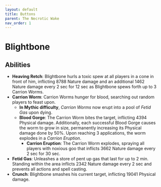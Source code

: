 ```yaml
---
layout: default
title: Buttons
parent: The Necrotic Wake
nav_order: 1
---
```


# Blightbone

## Abilities


- **Heaving Retch**: Blightbone hurls a toxic spew at all players in a cone in front of him, inflicting 8788 Nature damage and an additional 1462 Nature damage every 2 sec for 12 sec as Blightbone spews forth up to 3 Carrion Worms.
- **Carrion Worm**: Carrion Worms hunger for blood, searching out random players to feast upon.
  - **In Mythic difficulty**, *Carrion Worms* now erupt into a pool of *Fetid Gas* upon dying.
  - **Blood Gorge**: The Carrion Worm bites the target, inflicting 4394 Physical damage.
Additionally, each successful Blood Gorge causes the worm to grow in size, permanently increasing its Physical damage done by 50%.
Upon reaching 3 applications, the worm explodes in a *Carrion Eruption*.
    - **Carrion Eruption**: The Carrion Worm explodes, spraying all players with noxious goo that inflicts 3662 Nature damage every 2 sec for 30 sec.
- **Fetid Gas**: Unleashes a store of pent up gas that last for up to 2 min. Standing within the area inflicts 2342 Nature damage every 2 sec and prevents all actions and spell casting.
- **Crunch**: Blightbone smashes his current target, inflicting 19041 Physical damage.
